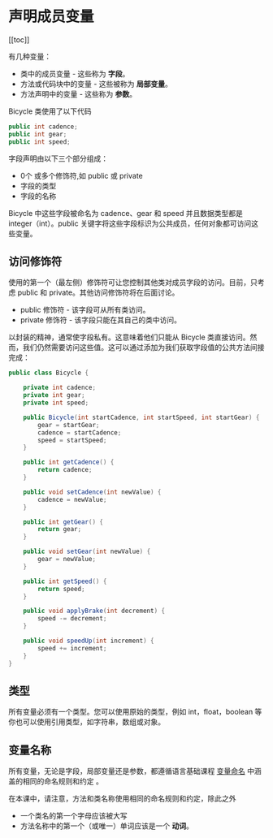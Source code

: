 # 声明成员变量
[[toc]]

有几种变量：

* 类中的成员变量 - 这些称为 **字段**。
* 方法或代码块中的变量 - 这些被称为 **局部变量**。
* 方法声明中的变量 - 这些称为 **参数**。

Bicycle 类使用了以下代码
```java
public int cadence;
public int gear;
public int speed;
```

字段声明由以下三个部分组成：

* 0个 或多个修饰符,如 public 或 private
* 字段的类型
* 字段的名称

Bicycle 中这些字段被命名为 cadence、gear 和 speed 并且数据类型都是 integer（int）。public 关键字将这些字段标识为公共成员，任何对象都可访问这些变量。

## 访问修饰符

使用的第一个（最左侧）修饰符可让您控制其他类对成员字段的访问。目前，只考虑 public 和 private。其他访问修饰符将在后面讨论。

* public 修饰符 - 该字段可从所有类访问。
* private 修饰符 - 该字段只能在其自己的类中访问。

以封装的精神，通常使字段私有。这意味着他们只能从 Bicycle 类直接访问。然而，我们仍然需要访问这些值。这可以通过添加为我们获取字段值的公共方法间接完成：

```java
public class Bicycle {

    private int cadence;
    private int gear;
    private int speed;

    public Bicycle(int startCadence, int startSpeed, int startGear) {
        gear = startGear;
        cadence = startCadence;
        speed = startSpeed;
    }

    public int getCadence() {
        return cadence;
    }

    public void setCadence(int newValue) {
        cadence = newValue;
    }

    public int getGear() {
        return gear;
    }

    public void setGear(int newValue) {
        gear = newValue;
    }

    public int getSpeed() {
        return speed;
    }

    public void applyBrake(int decrement) {
        speed -= decrement;
    }

    public void speedUp(int increment) {
        speed += increment;
    }
}
```

## 类型

所有变量必须有一个类型。您可以使用原始的类型，例如 int，float，boolean 等你也可以使用引用类型，如字符串，数组或对象。

## 变量名称

所有变量，无论是字段，局部变量还是参数，都遵循语言基础课程 [变量命名](../nutsandbolts/variables.md) 中涵盖的相同的命名规则和约定 。

在本课中，请注意，方法和类名称使用相同的命名规则和约定，除此之外

* 一个类名的第一个字母应该被大写
* 方法名称中的第一个（或唯一）单词应该是一个 **动词**。
